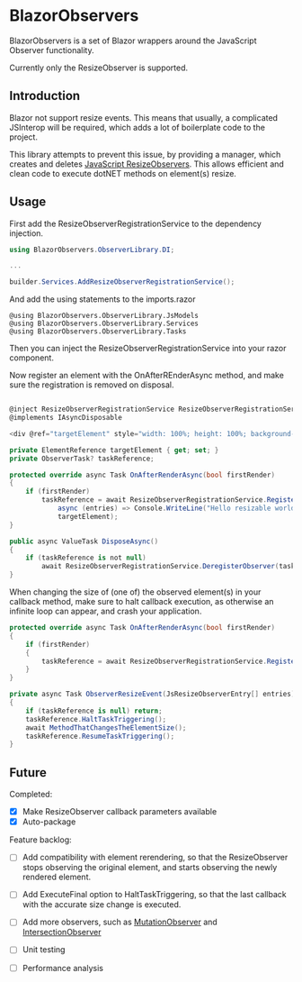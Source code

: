 # BlazorObservers

BlazorObservers is a set of Blazor wrappers around the JavaScript Observer functionality. 

Currently only the ResizeObserver is supported.  

## Introduction
Blazor not support resize events. 
This means that usually, a complicated JSInterop will be required, which adds a lot of boilerplate code to the project.

This library attempts to prevent this issue, by providing a manager, which creates and deletes [JavaScript ResizeObservers](https://developer.mozilla.org/en-US/docs/Web/API/ResizeObserver). 
This allows efficient and clean code to execute dotNET methods on element(s) resize.

## Usage

First add the ResizeObserverRegistrationService to the dependency injection.
```csharp
using BlazorObservers.ObserverLibrary.DI;

...

builder.Services.AddResizeObserverRegistrationService();
```

And add the using statements to the imports.razor
```razor
@using BlazorObservers.ObserverLibrary.JsModels
@using BlazorObservers.ObserverLibrary.Services
@using BlazorObservers.ObserverLibrary.Tasks
```

Then you can inject the ResizeObserverRegistrationService into your razor component.

Now register an element with the OnAfterREnderAsync method, and make sure the registration is removed on disposal.
```csharp

@inject ResizeObserverRegistrationService ResizeObserverRegistrationService
@implements IAsyncDisposable

<div @ref="targetElement" style="width: 100%; height: 100%; background-color: green;"></div>

private ElementReference targetElement { get; set; }
private ObserverTask? taskReference;

protected override async Task OnAfterRenderAsync(bool firstRender)
{
    if (firstRender)
        taskReference = await ResizeObserverRegistrationService.RegisterObserver(
            async (entries) => Console.WriteLine("Hello resizable world"), 
            targetElement);
}

public async ValueTask DisposeAsync()
{
    if (taskReference is not null)
        await ResizeObserverRegistrationService.DeregisterObserver(taskReference);
}

```

When changing the size of (one of) the observed element(s) in your callback method, make sure to halt callback execution, as otherwise an infinite loop can appear, and crash your application.
```csharp
protected override async Task OnAfterRenderAsync(bool firstRender)
{
    if (firstRender)
    {
        taskReference = await ResizeObserverRegistrationService.RegisterObserver(ObserverResizeEvent, TabBar);
    }
}

private async Task ObserverResizeEvent(JsResizeObserverEntry[] entries)
{
    if (taskReference is null) return;
    taskReference.HaltTaskTriggering();
    await MethodThatChangesTheElementSize();
    taskReference.ResumeTaskTriggering();
}

```


## Future
Completed:
- [x] Make ResizeObserver callback parameters available
- [x] Auto-package

Feature backlog:
- [ ] Add compatibility with element rerendering, so that the ResizeObserver stops observing the original element, and starts observing the newly rendered element.
- [ ] Add ExecuteFinal option to HaltTaskTriggering, so that the last callback with the accurate size change is executed.
- [ ] Add more observers, such as [MutationObserver](https://developer.mozilla.org/en-US/docs/Web/API/MutationObserver) and [IntersectionObserver](https://developer.mozilla.org/en-US/docs/Web/API/IntersectionObserver)
- [ ] Unit testing
- [ ] Performance analysis

